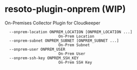 # resoto-plugin-onprem (WIP)
On-Premises Collector Plugin for Cloudkeeper


```
  --onprem-location ONPREM_LOCATION [ONPREM_LOCATION ...]
                        On-Prem Location
  --onprem-subnet ONPREM_SUBNET [ONPREM_SUBNET ...]
                        On-Prem Subnet
  --onprem-user ONPREM_USER
                        On-Prem User
  --onprem-ssh-key ONPREM_SSH_KEY
                        On-Prem SSH Key
```
